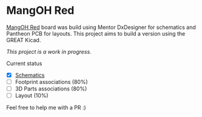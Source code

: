 # MangOH Red

[MangOH Red](https://mangoh.io/mangoh-red-resources) board was build using Mentor DxDesigner for schematics and Pantheon PCB for layouts. This project aims to build a version using the GREAT Kicad.

_This project is a work in progress._

Current status
- [x] [Schematics](https://github.com/leoheck/mangoh-red/blob/master/mangoh-red.pdf)
- [ ] Footprint associations (80%)
- [ ] 3D Parts associations (80%)
- [ ] Layout (10%)

Feel free to help me with a PR :)
